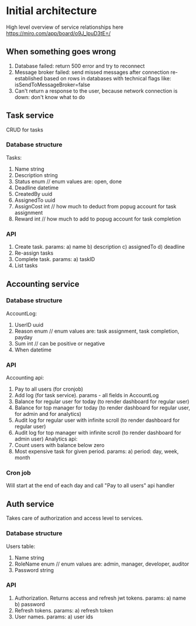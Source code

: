 # Initial architecture

High level overview of service relationships here https://miro.com/app/board/o9J_lpuD3tE=/

## When something goes wrong
1) Database failed: return 500 error and try to reconnect
2) Message broker failed: 
    send missed messages after connection re-established based on rows in databases with
    technical flags like: isSendToMessageBroker=false
3) Can't return a response to the user, because network connection is down: don't know what to do

## Task service

CRUD for tasks

### Database structure

Tasks:
1) Name string
2) Description string
3) Status enum // enum values are: open, done
4) Deadline datetime
5) CreatedBy uuid
6) AssignedTo uuid
7) AssignCost int // how much to deduct from popug account for task assignment
8) Reward int // how much to add to popug account for task completion

### API

1) Create task. params:
    a) name
    b) description
    c) assignedTo
    d) deadline
2) Re-assign tasks
3) Complete task. params:
    a) taskID
4) List tasks

## Accounting service

### Database structure

AccountLog:
1) UserID uuid
2) Reason enum // enum values are: task assignment, task completion, payday
3) Sum int // can be positive or negative
3) When datetime

### API

Accounting api:
1) Pay to all users (for cronjob)
2) Add log (for task service). params - all fields in AccountLog
3) Balance for regular user for today (to render dashboard for regular user)
4) Balance for top manager for today (to render dashboard for regular user, for admin and for analytics)
5) Audit log for regular user with infinite scroll (to render dashboard for regular user)
6) Audit log for top manager with infinite scroll (to render dashboard for admin user)
Analytics api:
1) Count users with balance below zero
2) Most expensive task for given period. params:
    a) period: day, week, month

### Cron job

Will start at the end of each day and call "Pay to all users" api handler

## Auth service

Takes care of authorization and access level to services.

### Database structure
Users table:
1) Name string
2) RoleName enum // enum values are: admin, manager, developer, auditor
3) Password string

### API
1) Authorization. Returns access and refresh jwt tokens. params:
    a) name
    b) password
2) Refresh tokens. params:
    a) refresh token
3) User names. params:
    a) user ids
